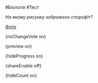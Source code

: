 #Біологія #Тест

*На якому рисунку зображено спорофіт?*

[Фото](https://zno.osvita.ua//doc/images/znotest/22/2217/bio-2010_17_2217.jpg)

{noChangeVote on}

{preview on}

{hideProgress on}

{shareEnable off}

{hideCount on}

